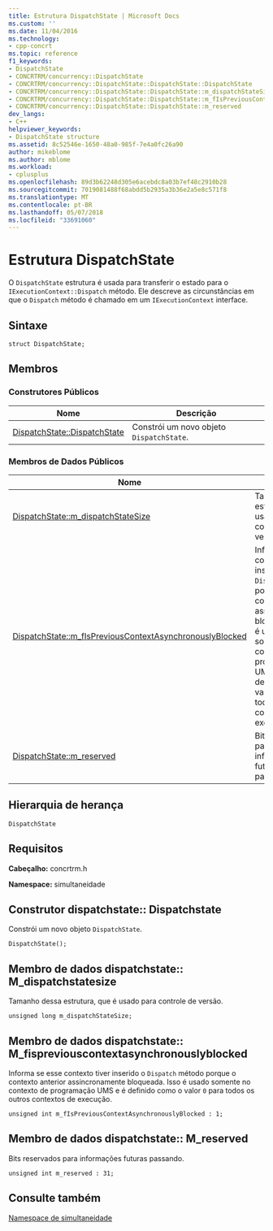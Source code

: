```yaml
---
title: Estrutura DispatchState | Microsoft Docs
ms.custom: ''
ms.date: 11/04/2016
ms.technology:
- cpp-concrt
ms.topic: reference
f1_keywords:
- DispatchState
- CONCRTRM/concurrency::DispatchState
- CONCRTRM/concurrency::DispatchState::DispatchState::DispatchState
- CONCRTRM/concurrency::DispatchState::DispatchState::m_dispatchStateSize
- CONCRTRM/concurrency::DispatchState::DispatchState::m_fIsPreviousContextAsynchronouslyBlocked
- CONCRTRM/concurrency::DispatchState::DispatchState::m_reserved
dev_langs:
- C++
helpviewer_keywords:
- DispatchState structure
ms.assetid: 8c52546e-1650-48a0-985f-7e4a0fc26a90
author: mikeblome
ms.author: mblome
ms.workload:
- cplusplus
ms.openlocfilehash: 89d3b62248d305e6acebdc8a03b7ef48c2910b28
ms.sourcegitcommit: 7019081488f68abdd5b2935a3b36e2a5e8c571f8
ms.translationtype: MT
ms.contentlocale: pt-BR
ms.lasthandoff: 05/07/2018
ms.locfileid: "33691060"
---
```

# <a name="dispatchstate-structure"></a>Estrutura DispatchState
O `DispatchState` estrutura é usada para transferir o estado para o `IExecutionContext::Dispatch` método. Ele descreve as circunstâncias em que o `Dispatch` método é chamado em um `IExecutionContext` interface.  
  
## <a name="syntax"></a>Sintaxe  
  
```
struct DispatchState;
```  
  
## <a name="members"></a>Membros  
  
### <a name="public-constructors"></a>Construtores Públicos  
  
|Nome|Descrição|  
|----------|-----------------|  
|[DispatchState::DispatchState](#ctor)|Constrói um novo objeto `DispatchState`.|  
  
### <a name="public-data-members"></a>Membros de Dados Públicos  
  
|Nome|Descrição|  
|----------|-----------------|  
|[DispatchState::m_dispatchStateSize](#m_dispatchstatesize)|Tamanho dessa estrutura, que é usado para controle de versão.|  
|[DispatchState::m_fIsPreviousContextAsynchronouslyBlocked](#m_fispreviouscontextasynchronouslyblocked)|Informa se esse contexto tiver inserido o `Dispatch` método porque o contexto anterior assincronamente bloqueada. Isso é usado somente no contexto de programação UMS e é definido como o valor `0` para todos os outros contextos de execução.|  
|[DispatchState::m_reserved](#m_reserved)|Bits reservados para informações futuras passando.|  
  
## <a name="inheritance-hierarchy"></a>Hierarquia de herança  
 `DispatchState`  
  
## <a name="requirements"></a>Requisitos  
 **Cabeçalho:** concrtrm.h  
  
 **Namespace:** simultaneidade  
  
##  <a name="ctor"></a>  Construtor dispatchstate:: Dispatchstate  
 Constrói um novo objeto `DispatchState`.  
  
```
DispatchState();
```  
  
##  <a name="m_dispatchstatesize"></a>  Membro de dados dispatchstate:: M_dispatchstatesize  
 Tamanho dessa estrutura, que é usado para controle de versão.  
  
```
unsigned long m_dispatchStateSize;
```  
  
##  <a name="m_fispreviouscontextasynchronouslyblocked"></a>  Membro de dados dispatchstate:: M_fispreviouscontextasynchronouslyblocked  
 Informa se esse contexto tiver inserido o `Dispatch` método porque o contexto anterior assincronamente bloqueada. Isso é usado somente no contexto de programação UMS e é definido como o valor `0` para todos os outros contextos de execução.  
  
```
unsigned int m_fIsPreviousContextAsynchronouslyBlocked : 1;
```  
  
##  <a name="m_reserved"></a>  Membro de dados dispatchstate:: M_reserved  
 Bits reservados para informações futuras passando.  
  
```
unsigned int m_reserved : 31;
```  
  
## <a name="see-also"></a>Consulte também  
 [Namespace de simultaneidade](concurrency-namespace.md)
